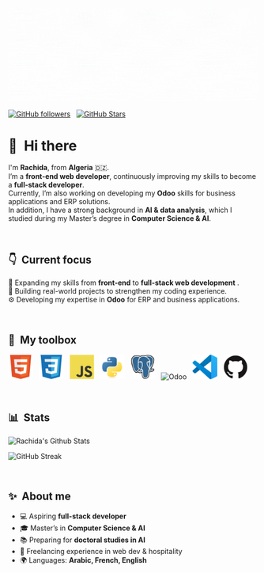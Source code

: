 ![Hey, I'm Rachida](https://github.com/Rachida07/Rachida07/blob/main/Hello%20Baby%20GIF%20by%20Mini%20Maison.gif)

[![GitHub followers](https://img.shields.io/github/followers/YOUR-USERNAME?logo=GitHub&style=for-the-badge)](https://github.com/YOUR-USERNAME) &nbsp; 
[![GitHub Stars](https://img.shields.io/github/stars/YOUR-USERNAME?logo=github&style=for-the-badge)](https://github.com/YOUR-USERNAME)

# 👋 &nbsp;Hi there

I'm **Rachida**, from **Algeria** 🇩🇿.  
I’m a **front-end web developer**, continuously improving my skills to become a **full-stack developer**.  
Currently, I’m also working on developing my **Odoo** skills for business applications and ERP solutions.  
In addition, I have a strong background in **AI & data analysis**, which I studied during my Master’s degree in **Computer Science & AI**.  

&nbsp;

## 👇 &nbsp;Current focus

🌱 Expanding my skills from **front-end** to **full-stack web development** .  
🎯 Building real-world projects to strengthen my coding experience.  
⚙️ Developing my expertise in **Odoo** for ERP and business applications.  

&nbsp;

## 🧰 &nbsp;My toolbox

<img src="https://raw.githubusercontent.com/devicons/devicon/master/icons/html5/html5-original.svg" alt="HTML5" width="50" height="50"/> &nbsp;
<img src="https://raw.githubusercontent.com/devicons/devicon/master/icons/css3/css3-original.svg" alt="CSS3" width="50" height="50"/> &nbsp;
<img src="https://raw.githubusercontent.com/devicons/devicon/master/icons/javascript/javascript-original.svg" alt="JavaScript" width="50" height="50"/> &nbsp;
<img src="https://raw.githubusercontent.com/devicons/devicon/master/icons/python/python-original.svg" alt="Python" width="50" height="50"/> &nbsp;
<img src="https://raw.githubusercontent.com/devicons/devicon/master/icons/postgresql/postgresql-original.svg" alt="PostgreSQL" width="50" height="50"/> &nbsp;
<img src="https://github.com/YOUR-USERNAME/YOUR-REPO/raw/main/assets/odoo.png" alt="Odoo" width="50" height="50"/> &nbsp;
<img src="https://raw.githubusercontent.com/devicons/devicon/master/icons/vscode/vscode-original.svg" alt="VSCode" width="50" height="50"/> &nbsp;
<img src="https://raw.githubusercontent.com/devicons/devicon/master/icons/github/github-original.svg" alt="GitHub" width="50" height="50"/>  


 

&nbsp;

## 📊 &nbsp;Stats

![Rachida's Github Stats](https://github-readme-stats.vercel.app/api?username=YOUR-USERNAME&hide=contribs,prs&show_icons=true&bg_color=0d1116&title_color=9A4DFF&text_color=a4aacb&icon_color=9A4DFF)

![GitHub Streak](https://github-readme-streak-stats.herokuapp.com/?user=YOUR-USERNAME&theme=dark&count_private=true&bg_color=0d1116&title_color=9A4DFF&text_color=a4aacb&icon_color=9A4DFF)

&nbsp;

## ✨ &nbsp;About me

- 💻 Aspiring **full-stack developer**  
- 🎓 Master’s in **Computer Science & AI**  
- 📚 Preparing for **doctoral studies in AI**  
- 🚀 Freelancing experience in web dev & hospitality  
- 🌍 Languages: **Arabic, French, English**

